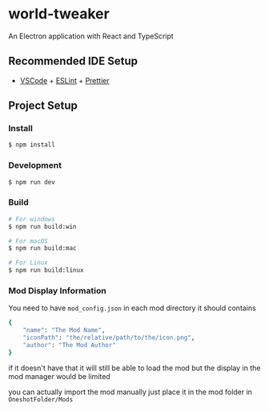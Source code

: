 # world-tweaker

An Electron application with React and TypeScript

## Recommended IDE Setup

- [VSCode](https://code.visualstudio.com/) + [ESLint](https://marketplace.visualstudio.com/items?itemName=dbaeumer.vscode-eslint) + [Prettier](https://marketplace.visualstudio.com/items?itemName=esbenp.prettier-vscode)

## Project Setup

### Install

```bash
$ npm install
```

### Development

```bash
$ npm run dev
```

### Build

```bash
# For windows
$ npm run build:win

# For macOS
$ npm run build:mac

# For Linux
$ npm run build:linux
```

### Mod Display Information
You need to have ```mod_config.json``` in each mod directory
it should contains
```bash
{
    "name": "The Mod Name",
    "iconPath": "the/relative/path/to/the/icon.png",
    "author": "The Mod Author"
}
```
if it doesn't have that it will still be able to load the mod
but the display in the mod manager would be limited

you can actually import the mod manually just place it in the mod folder in ```OneshotFolder/Mods```